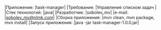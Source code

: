 |Приложение:        |task-manager|
|Требование:        |Управление списком задач |
|Стек технологий:   |java|
|Разработчик:       |sobolev_mv|
|e-mail:            |sobolev_mv@nlmk.com|
|Сборка приложения: |mvn clean, mvn package, mvn install|
|Запуск приложения: |java -jar task-manager-1.0.0.jar|
 